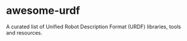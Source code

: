 # awesome-urdf
A curated list of Unified Robot Description Format (URDF) libraries, tools and resources. 
